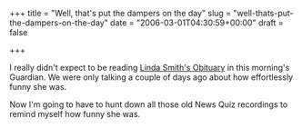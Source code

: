 +++
title = "Well, that's put the dampers on the day"
slug = "well-thats-put-the-dampers-on-the-day"
date = "2006-03-01T04:30:59+00:00"
draft = false

+++

I really didn't expect to be reading [Linda Smith's Obituary](http://www.guardian.co.uk/obituaries/story/0,,1720290,00.html) in this morning's Guardian. We were only talking a couple of days ago about how effortlessly funny she was.

Now I'm going to have to hunt down all those old News Quiz recordings to remind myself how funny she was.
